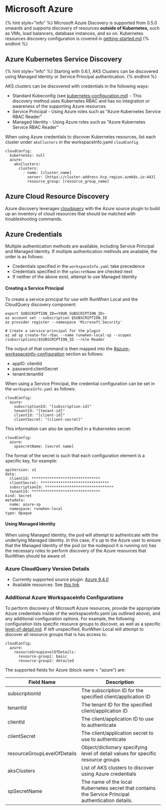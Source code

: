 # Microsoft Azure

{% hint style="info" %}
Microsoft Azure Discovery is supported from 0.5.0 onwards and supports discovery of resources **outside of Kubernetes,** such as VMs, load balancers, database instances, and so on. Kubernetes resources discovery configuration is covered in [getting-started.md](../../../getting-started.md "mention")
{% endhint %}

## Azure Kubernetes Service Discovery

{% hint style="info" %}
Starting with 0.6.1, AKS Clusters can be discovered using Managed Identity or Service Principal authentication.&#x20;
{% endhint %}

AKS clusters can be discovered with credentials in the following ways:&#x20;

* Standard Kubeconfig (see [kubernetes-configuration.md](kubernetes-configuration.md "mention")) - This discovery method uses Kubernetes RBAC and has no integration or awareness of the supporting Azure resources
* Service Principal - Using Azure roles such as "Azure Kubernetes Service RBAC Reader"
* Managed Identity - Using Azure roles such as "Azure Kubernetes Service RBAC Reader"

When using Azure credentials to discover Kubernetes resources, list each cluster under `aksClusters` in the workspaceInfo.yaml `cloudConfig`

```
cloudConfig:
  kubernetes: null
  azure: 
    aksClusters:
      clusters:
        - name: [cluster_name]
          server: [https://cluster-address.hcp.region.azmk8s.io:443]
          resource_group: [resource_group_name]
```

## Azure Cloud Resource Discovery

Azure discovery leverages [cloudquery](https://github.com/cloudquery/cloudquery) with the Azure source plugin to build up an inventory of cloud resources that should be matched with troubleshooting commands. &#x20;

## Azure Credentials

Multiple authentication methods are available, including Service Principal and Managed Identity. If multiple authentication methods are available, the order is as follows:&#x20;

* Credentials specified in the `workspaceInfo.yaml` take precedence
* Credentials specified in the `spSecretName` are checked next
* If neither of the above exist, attempt to use Managed Identity &#x20;

#### Creating a Service Principal&#x20;

To create a service principal for use with RunWhen Local and the CloudQuery discovery component:&#x20;

```
export SUBSCRIPTION_ID=<YOUR_SUBSCRIPTION_ID>
az account set --subscription $SUBSCRIPTION_ID
az provider register --namespace 'Microsoft.Security'

# Create a service-principal for the plugin
az ad sp create-for-rbac --name runwhen-local-sp --scopes /subscriptions/$SUBSCRIPTION_ID --role Reader
```

The output of that command is then mapped into the [#azure-workspaceinfo-configuration](microsoft-azure.md#azure-workspaceinfo-configuration "mention") section as follows:&#x20;

* appID: clientId
* password:clientSecret
* tenant:tenantId

When using a Service Principal, the credential configuration can be set in the `workspaceInfo.yaml` as follows:&#x20;

```
cloudConfig:
  azure:
    subscriptionId: "[subscription-id]"
    tenantId: "[tenant-id]"
    clientId: "[client-id]"
    clientSecret: "[client-secret]"
```

This information can also be specified in a Kubernetes secret:&#x20;

```
cloudConfig:
  azure:
    spsecretName: [secret name]
```

The format of the secret is such that each configuration element is a specific key, for example:&#x20;

```
apiVersion: v1
data:
  clientId: *******************************
  clientSecret: *******************************
  subscriptionId: *******************************
  tenantId: *******************************
kind: Secret
metadata:
  name: azure-sp
  namespace: runwhen-local
type: Opaque
```



#### Using Managed Identity

When using Managed Identity, the pod will attempt to authenticate with the underlying Managed Identity. In this case, it's up to the Azure user to ensure that the Managed Identity of the pod (or the nodepool it is running on) has the necessary roles to perform discovery of the Azure resources that RunWhen should be aware of.&#x20;

### Azure CloudQuery Version Details

* Currently supported source plugin: [Azure 9.4.0](https://hub.cloudquery.io/plugins/source/cloudquery/azure/v9.4.0/docs?search=azure)
* Available resources: See [this link](https://hub.cloudquery.io/plugins/source/cloudquery/azure/v9.4.0/tables?search=azure)

### Additional Azure WorkspaceInfo Configurations

To perform discovery of Microsoft Azure resources, provide the appropriate Azure credentials inside of the workspaceInfo.yaml (as outlined above), and any additional configuration options. For example, the following configuration lists specific resource groups to discover, as well as a specific [level-of-detail.md](../level-of-detail.md "mention"). If left unspecified, RunWhen Local will attempt to discover all resource groups that is has access to.&#x20;

```
cloudConfig:
  azure:
    resourceGroupLevelOfDetails:
      resource-group1: basic
      resource-group2: detailed
```

The supported fields for Azure (block name = "azure") are:

| Field Name                  | Description                                                                                          |
| --------------------------- | ---------------------------------------------------------------------------------------------------- |
| subscriptionId              | The subscription ID for the specified client/application ID                                          |
| tenantId                    | The tenant ID for the specified client/application ID                                                |
| clientId                    | The client/application ID to use to authenticate                                                     |
| clientSecret                | The client/application secret to use to authenticate                                                 |
| resourceGroupLevelOfDetails | Object/dictionary specifying level of detail values for specific resource groups                     |
| aksClusters                 | List of AKS clusters to discover using Azure credentials                                             |
| spSecretName                | The name of the local Kubernetes secret that contains the Service Principal authentication details.  |



